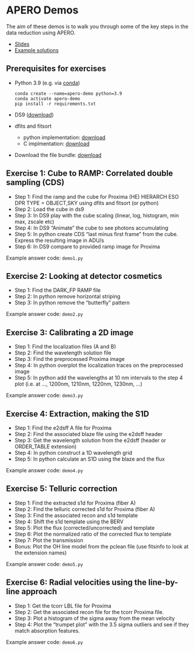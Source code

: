 # APERO Demos

The aim of these demos is to walk you through some of the key steps in the
data reduction using APERO.

- [Slides](https://docs.google.com/presentation/d/1fIolyXW1aPX5437BeNRkrmyukoeHmqudNnYj7YaGB04/edit?usp=sharing)
- [Example solutions](https://github.com/njcuk9999/apero_demo)

## Prerequisites for exercises 

- Python 3.9  (e.g. via [conda](https://docs.conda.io/en/latest/miniconda.html))
    ```
    conda create --name=apero-demo python=3.9
    conda activate apero-demo
    pip install -r requirements.txt
    ```


- DS9 ([download](https://sites.google.com/cfa.harvard.edu/saoimageds9)) 


- dfits and fitsort
  - python implementation: [download](https://astrom-tom.github.io/dfitspy/build/html/installation.html)
  - C implmentation: [download](https://github.com/granttremblay/eso_fits_tools)


- Download the file bundle: [download](https://www.astro.umontreal.ca/~artigau/apero_demo/apero_nirps_demo.tar)


## Exercise 1: Cube to RAMP: Correlated double sampling (CDS) 

- Step 1: Find the ramp and the cube for Proxima (HE)   HIERARCH ESO DPR TYPE = OBJECT,SKY  using dfits and fitsort (or python)
- Step 2: Load the cube in ds9
- Step 3: In DS9 play with the cube scaling (linear, log, histogram, min max, zscale etc)
- Step 4: In DS9 “Animate” the cube to see photons accumulating
- Step 5: In python create CDS “last minus first frame” from the cube. Express the resulting image in ADU/s
- Step 6: In DS9 compare to provided ramp image for Proxima

Example answer code: `demo1.py`

## Exercise 2: Looking at detector cosmetics

- Step 1: Find the DARK_FP RAMP file
- Step 2: In python remove horizontal striping 
- Step 3: In python remove the “butterfly” pattern

Example answer code: `demo2.py`

## Exercise 3: Calibrating a 2D image 

- Step 1: Find the localization files (A and B)
- Step 2: Find the wavelength solution file
- Step 3: Find the preprocessed Proxima image
- Step 4: In python overplot the localization traces on the preprocessed image
- Step 5: In python add the wavelengths at 10 nm intervals to the step 4 plot
          (i.e. at …, 1200nm, 1210nm, 1220nm, 1230nm, …)

Example answer code: `demo3.py`

## Exercise 4: Extraction, making the S1D

- Step 1: Find the e2dsff A file for Proxima
- Step 2: Find the associated blaze file using the e2dsff header
- Step 3: Get the wavelength solution from the e2dsff (header or ORDER_TABLE extension)
- Step 4: In python construct a 1D wavelength grid
- Step 5: In python calculate an S1D using the blaze and the flux

Example answer code: `demo4.py`

## Exercise 5: Telluric correction

- Step 1: Find the extracted s1d for Proxima (fiber A)
- Step 2: Find the telluric corrected s1d for Proxima (fiber A)
- Step 3: Find the associated recon and s1d template
- Step 4: Shift the s1d template using the BERV
- Step 5: Plot the flux (corrected/uncorrected) and template
- Step 6: Plot the normalized ratio of the corrected flux to template
- Step 7: Plot the transmission
- Bonus: Plot the OH line model from the pclean file (use fitsinfo to look at the extension names)

Example answer code: `demo5.py`

## Exercise 6: Radial velocities using the line-by-line approach

- Step 1: Get the tcorr LBL file for Proxima
- Step 2: Get the associated recon file for the tcorr Proxima file.
- Step 3: Plot a histogram of the sigma away from the mean velocity
- Step 4: Plot the “trumpet plot” with the 3.5 sigma outliers and see if they match absorption features.

Example answer code: `demo6.py`